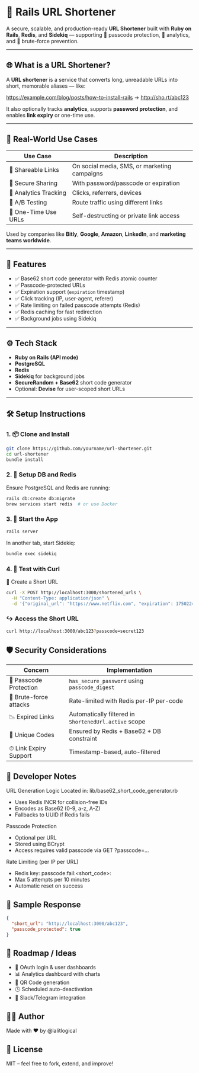 # 🔗 Rails URL Shortener

A secure, scalable, and production-ready **URL Shortener** built with **Ruby on Rails**, **Redis**, and **Sidekiq** — supporting 🔐 passcode protection, 🧠 analytics, and 🚫 brute-force prevention.

---

## 🌐 What is a URL Shortener?

A **URL shortener** is a service that converts long, unreadable URLs into short, memorable aliases — like:

https://example.com/blog/posts/how-to-install-rails → http://sho.rt/abc123

It also optionally tracks **analytics**, supports **password protection**, and enables **link expiry** or one-time use.

---

## 🧩 Real-World Use Cases

| Use Case                  | Description |
|--------------------------|-------------|
| 📱 Shareable Links        | On social media, SMS, or marketing campaigns |
| 🔐 Secure Sharing         | With password/passcode or expiration |
| 🧠 Analytics Tracking     | Clicks, referrers, devices |
| 🎯 A/B Testing            | Route traffic using different links |
| 🧪 One-Time Use URLs      | Self-destructing or private link access |

Used by companies like **Bitly**, **Google**, **Amazon**, **LinkedIn**, and **marketing teams worldwide**.

---

## 🚀 Features

- ✅ Base62 short code generator with Redis atomic counter
- ✅ Passcode-protected URLs
- ✅ Expiration support (`expiration` timestamp)
- ✅ Click tracking (IP, user-agent, referer)
- ✅ Rate limiting on failed passcode attempts (Redis)
- ✅ Redis caching for fast redirection
- ✅ Background jobs using Sidekiq

---

## ⚙️ Tech Stack

- **Ruby on Rails (API mode)**
- **PostgreSQL**
- **Redis**
- **Sidekiq** for background jobs
- **SecureRandom + Base62** short code generator
- Optional: **Devise** for user-scoped short URLs

---

## 🛠 Setup Instructions

### 1. 📦 Clone and Install

```bash
git clone https://github.com/yourname/url-shortener.git
cd url-shortener
bundle install
```

### 2. 🧱 Setup DB and Redis

Ensure PostgreSQL and Redis are running:

```bash
rails db:create db:migrate
brew services start redis  # or use Docker
```

### 3. 🚦 Start the App

```bash
rails server
```

In another tab, start Sidekiq:

```bash
bundle exec sidekiq
```

### 4. 🧪 Test with Curl

🔗 Create a Short URL

```bash
curl -X POST http://localhost:3000/shortened_urls \
  -H "Content-Type: application/json" \
  -d '{"original_url": "https://www.netflix.com", "expiration": 1750224987, "passcode": "secret123"}'
```

### ↪️ Access the Short URL

```bash
curl http://localhost:3000/abc123?passcode=secret123
```

## 🛡️ Security Considerations

| Concern                | Implementation |
|------------------------|----------------|
| 🔐 Passcode Protection  | `has_secure_password` using `passcode_digest` |
| 🚫 Brute-force attacks  | Rate-limited with Redis per-IP per-code |
| 📉 Expired Links        | Automatically filtered in `ShortenedUrl.active` scope |
| 🔁 Unique Codes         | Ensured by Redis + Base62 + DB constraint |
| ⏱ Link Expiry Support  | Timestamp-based, auto-filtered |

## 🧠 Developer Notes

URL Generation Logic
Located in: lib/base62_short_code_generator.rb

- Uses Redis INCR for collision-free IDs
- Encodes as Base62 (0-9, a-z, A-Z)
- Fallbacks to UUID if Redis fails

Passcode Protection

- Optional per URL
- Stored using BCrypt
- Access requires valid passcode via GET ?passcode=...

Rate Limiting (per IP per URL)

- Redis key: passcode:fail:<short_code>:<ip>
- Max 5 attempts per 10 minutes
- Automatic reset on success

## 📸 Sample Response

```json
{
  "short_url": "http://localhost:3000/abc123",
  "passcode_protected": true
}
```

## 📅 Roadmap / Ideas

- 🔐 OAuth login & user dashboards
- 📊 Analytics dashboard with charts
- 🧾 QR Code generation
- 🕓 Scheduled auto-deactivation
- 💬 Slack/Telegram integration

## 👨‍💻 Author

Made with ❤️ by @lalitlogical

## 📜 License

MIT – feel free to fork, extend, and improve!